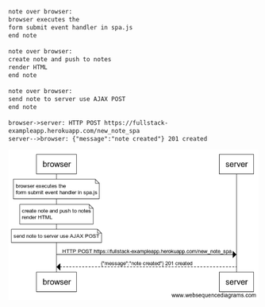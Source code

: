 ```
note over browser:
browser executes the
form submit event handler in spa.js
end note

note over browser:
create note and push to notes
render HTML
end note

note over browser:
send note to server use AJAX POST
end note

browser->server: HTTP POST https://fullstack-exampleapp.herokuapp.com/new_note_spa
server-->browser: {"message":"note created"} 201 created
```

![img](https://github.com/lostyu/Fullstack/blob/master/part0/0.6spa-new-note/0.6spa-new-note.png)
